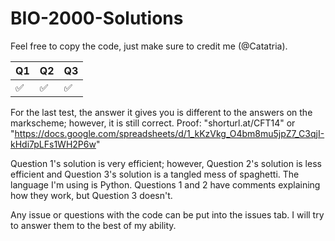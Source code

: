 # BIO-2000-Solutions

Feel free to copy the code, just make sure to credit me (@Catatria).

| Q1| Q2| Q3|
|---|---|---|
| ✅| ✅| ✅|

For the last test, the answer it gives you is different to the answers on the markscheme; however, it is still correct.
Proof: "shorturl.at/CFT14" or "https://docs.google.com/spreadsheets/d/1_kKzVkg_O4bm8mu5jpZ7_C3qjI-kHdi7pLFs1WH2P6w"

Question 1's solution is very efficient; however, Question 2's solution is less efficient and Question 3's solution is a tangled mess of spaghetti.
The language I'm using is Python.
Questions 1 and 2 have comments explaining how they work, but Question 3 doesn't.

Any issue or questions with the code can be put into the issues tab. I will try to answer them to the best of my ability.
